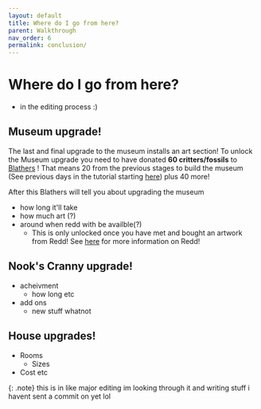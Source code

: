 ```yaml
---
layout: default
title: Where do I go from here?
parent: Walkthrough
nav_order: 6
permalink: conclusion/
---
```


# Where do I go from here?
- in the editing process :)

## Museum upgrade!
The last and final upgrade to the museum installs an art section! To unlock the Museum upgrade you need to have donated **60 critters/fossils** to [Blathers](https://chibisnorlax.github.io/acnhfaq/npc/permanent/#blathers) ! That means 20 from the previous stages to build the museum (See previous days in the tutorial starting [here](https://chibisnorlax.github.io/acnhbeginners/day-2/#day-2)) plus 40 more!

After this Blathers will tell you about upgrading the museum
- how long it'll take
- how much art (?)
- around when redd with be availble(?)
  - This is only unlocked once you have met and bought an artwork from Redd! See [here](https://chibisnorlax.github.io/acnhfaq/npc/visiting/#redd) for more information on Redd!

## Nook's Cranny upgrade!
- acheivment
  - how long etc
- add ons
  - new stuff whatnot


## House upgrades!
- Rooms
  - Sizes
- Cost etc

{: .note}
this is in like major editing im looking through it and writing stuff i havent sent a commit on yet lol
